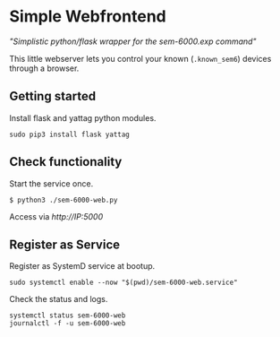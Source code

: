 # Simple Webfrontend
_"Simplistic python/flask wrapper for the _sem-6000.exp_ command"_

This little webserver lets you control your known (`.known_sem6`) devices through a browser.

## Getting started
Install flask and yattag python modules.
```
sudo pip3 install flask yattag
```

## Check functionality
Start the service once.
```
$ python3 ./sem-6000-web.py
```
Access via _http://IP:5000_

## Register as Service
Register as SystemD service at bootup.
```
sudo systemctl enable --now "$(pwd)/sem-6000-web.service"
```

Check the status and logs.
```
systemctl status sem-6000-web
journalctl -f -u sem-6000-web
```
